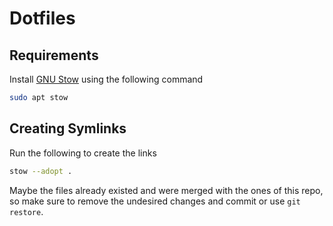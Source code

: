 # Dotfiles

## Requirements

Install [GNU Stow](https://www.gnu.org/software/stow/) using the following command

```bash
sudo apt stow
```

## Creating Symlinks

Run the following to create the links

```bash
stow --adopt .
```

Maybe the files already existed and were merged with the ones of this repo, so
make sure to remove the undesired changes and commit or use `git restore`.

